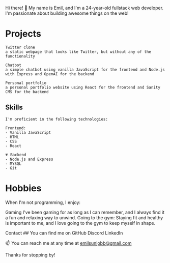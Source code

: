 Hi there! 👋
My name is Emil, and I'm a 24-year-old fullstack web developer. I'm passionate about building awesome things on the web!

# Projects
`````
Twitter clone
a static webpage that looks like Twitter, but without any of the functionality

Chatbot
a simple chatbot using vanilla JavaScript for the frontend and Node.js with Express and OpenAI for the backend

Personal portfolio
a personal portfolio website using React for the frontend and Sanity CMS for the backend
`````
## Skills
`````
I'm proficient in the following technologies:

Frontend: 
- Vanilla JavaScript
- HTML
- CSS
- React

💗 Backend 
- Node.js and Express
- MYSQL
- Git
`````
# Hobbies
When I'm not programming, I enjoy:

Gaming
I've been gaming for as long as I can remember, and I always find it a fun and relaxing way to unwind.
Going to the gym: Staying fit and healthy is important to me, and I love going to the gym to keep myself in shape.

Contact ## 
You can find me on 
GitHub
Discord 
LinkedIn

📫 You can reach me at any time at emilsunjobb@gmail.com

Thanks for stopping by!


<!---
EmilSunden/EmilSunden is a ✨ special ✨ repository because its `README.md` (this file) appears on your GitHub profile.
You can click the Preview link to take a look at your changes.
--->
